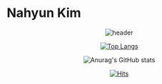 # Nahyun Kim
<div align = "center">

![header](https://capsule-render.vercel.app/api?type=waving&color=auto&height=250&section=header&text=Nahyun%20Kim&fontSize=90)



[![Top Langs](https://github-readme-stats.vercel.app/api/top-langs/?username=nahy-512&layout=compact)](https://github.com/nahy-512/Kim-Na-Hyun)



![Anurag's GitHub stats](https://github-readme-stats.vercel.app/api?username=nahy-512&show_icons=true&theme=radical&count_private=true&include_all_commits=ture&show_icons)



[![Hits](https://hits.seeyoufarm.com/api/count/incr/badge.svg?url=https%3A%2F%2Fgithub.com%2Fnahy-512%2Fhit-counter&count_bg=%239200FF&title_bg=%2300E7FF&icon=&icon_color=%23F30000&title=Hits&edge_flat=false)](https://github.com/nahy-512/Kim-Na-Hyun/blob/main/README.md)

</div>

